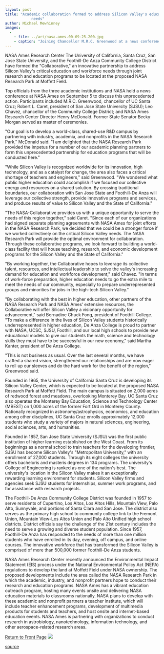 ```yaml
---
layout: post
title: "Academic collaboration formed to address Silicon Valley's education, economic
			needs"
author: Michael Mewhinney
images:
  -
    - file: ../art/nasa.ames.00-09-25.200.jpg
    - caption: "Joining Chancellor M.R.C. Greenwood at a news conference announcing the partnership were Robert Caret (also seated), president of San Jose State University; Leo Chavez (standing, right), chancellor of community college district; and NASA Ames Research Center Director Henry McDonald. Photo: Greg Pio"
---
```


NASA Ames Research Center The University of California, Santa Cruz, San Jose State University, and the Foothill-De Anza Community College District have formed the "Collaborative," an innovative partnership to address Silicon Valley's critical education and workforce needs through joint research and education programs to be located at the proposed NASA Research Park at Moffett Field.

Top officials from the three academic institutions and NASA held a news conference at NASA Ames on September 5 to discuss this unprecedented action. Participants included M.R.C. Greenwood, chancellor of UC Santa Cruz; Robert L. Caret, president of San Jose State University (SJSU); Leo Chavez, chancellor of the Community College District; and NASA Ames Research Center Director Henry McDonald. Former State Senator Becky Morgan served as master of ceremonies.

"Our goal is to develop a world-class, shared-use R&D campus by partnering with industry, academia, and nonprofits in the NASA Research Park," McDonald said. "I am delighted that the NASA Research Park provided the impetus for a number of our academic planning partners to form this unprecedented partnership for education programs that will be conducted here."   
  
"While Silicon Valley is recognized worldwide for its innovation, high technology, and as a catalyst for change, the area also faces a critical shortage of teachers and engineers," said Greenwood. "We wondered what public higher education could accomplish if we focused our collective energy and resources on a shared solution. By crossing traditional boundaries, our collaboration with San Jose State and Foothill-De Anza will leverage our collective strength, provide innovative programs and services, and produce results of value to Silicon Valley and the State of California."  
  
"The NASA-Collaborative provides us with a unique opportunity to serve the needs of this region together," said Caret. "Since each of our organizations had signed separate planning agreements with NASA Ames for joint efforts in the NASA Research Park, we decided that we could be a stronger force if we worked collectively on the critical Silicon Valley needs. The NASA Research Park will provide the optimal environment for collaboration. Through these collaborative programs, we look forward to building a world-class facility that will house teaching, research, and economic development programs for the Silicon Valley and the State of California."  
  
"By working together, the Collaborative hopes to leverage its collective talent, resources, and intellectual leadership to solve the valley's increasing demand for education and workforce development," said Chavez. "In terms of work-force preparation, higher education needs to go the extra mile to meet the needs of our community, especially to prepare underrepresented groups and minorities for jobs in the high-tech Silicon Valley."

"By collaborating with the best in higher education, other partners of the NASA Research Park and NASA Ames' extensive resources, the Collaborative will offer Silicon Valley a visionary opportunity for advancement," said Bernadine Chuck Fong, president of Foothill College. "To make a difference in the lives of Silicon Valley students historically underrepresented in higher education, De Anza College is proud to partner with NASA, UCSC, SJSU, Foothill, and our local high schools to provide new educational models to give our students the math, science and technology skills they must have to be successful in our new economy," said Martha Kanter, president of De Anza College.   
  
"This is not business as usual. Over the last several months, we have crafted a shared vision, strengthened our relationships and are now eager to roll up our sleeves and do the hard work for the benefit of the region," Greenwood said.  
  
Founded in 1965, the University of California Santa Cruz is developing its Silicon Valley Center, which is expected to be located at the proposed NASA Research Park at Moffett Field. The main campus is situated on 2,000 acres of redwood forest and meadows, overlooking Monterey Bay. UC Santa Cruz also operates the Monterey Bay Education, Science and Technology Center (MBEST) on 1,000 acres of the former Fort Ord in Monterey County. Nationally recognized in astronomy/astrophysics, economics, and education among other disciplines, UC Santa Cruz enrolls approximately 12,000 students who study a variety of majors in natural sciences, engineering, social sciences, arts, and humanities.   
  
Founded in 1857, San Jose State University (SJSU) was the first public institution of higher learning established on the West Coast. From its beginnings as a normal school to train teachers for the developing frontier, SJSU has become Silicon Valley's "Metropolitan University," with an enrollment of 27,000 students. Through its eight colleges the university offers bacheloris and masteris degrees in 134 programs. The university's College of Engineering is ranked as one of the nation's best. The university's location in the Silicon Valley makes it an exceptionally rewarding learning environment for students. Silicon Valley firms and agencies seek SJSU students for internships, summer work programs, and for assistance with research projects.  
  
The Foothill-De Anza Community College District was founded in 1957 to serve residents of Cupertino, Los Altos, Los Altos Hills, Mountain View, Palo Alto, Sunnyvale, and portions of Santa Clara and San Jose. The district also serves as the primary high school to community college link to the Fremont Union, Mountain View-Los Altos Union and Palo Alto Unified high school districts. District officials say the challenge of the 21st century includes the need to serve a growing and diverse student population. Since 1957, Foothill-De Anza has responded to the needs of more than one million students who have enrolled in its day, evening, off campus, and online courses. The innovative workforce that has transformed the Silicon Valley is comprised of more than 500,000 former Foothill-De Anza students.  
  
NASA Ames Research Center recently announced the Environmental Impact Statement (EIS) process under the National Environmental Policy Act (NEPA) regulations to develop the land at Moffett Field under NASA ownership. The proposed developments include the area called the NASA Research Park in which the academic, industry, and nonprofit partners hope to conduct their research and education programs. NASA Ames has a vibrant education outreach program, hosting many events onsite and delivering NASA education materials to classrooms nationally. NASA plans to develop with these academic and nonprofit partners a teacher institute, which will include teacher enhancement programs, development of multimedia products for students and teachers, and host onsite and internet-based education events. NASA Ames is partnering with organizations to conduct research in astrobiology, nanotechnology, information technology, and other aerospace-related research areas.  
  
[Return to Front Page][1] ![ ][2]

[1]: ../../index.html
[2]: ../../images/trans.gif

[source](http://www1.ucsc.edu/currents/00-01/09-25/collaborative.html "Permalink to collaborative")
